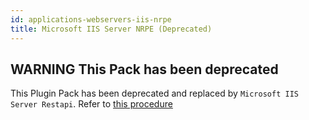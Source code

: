 ```yaml
---
id: applications-webservers-iis-nrpe
title: Microsoft IIS Server NRPE (Deprecated)
---
```


## **WARNING** This Pack has been deprecated

This Plugin Pack has been deprecated and replaced by `Microsoft IIS Server Restapi`. 
Refer to [this procedure](applications-webservers-iis-restapi)
